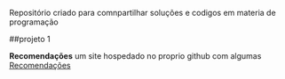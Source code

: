 Repositório criado para comnpartilhar soluções e codigos em materia de programação

##projeto 1

**Recomendações** um site hospedado no proprio github com algumas [Recomendações](https://silastgoes.github.io/Main/recomendacoes/index.html)
